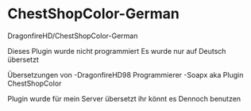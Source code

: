 # ChestShopColor-German

DragonfireHD/ChestShopColor-German

Dieses Plugin wurde nicht programmiert
Es wurde nur auf Deutsch übersetzt 

Übersetzungen von 
-DragonfireHD98
Programmierer 
-Soapx aka Plugin ChestShopColor 

Plugin wurde für mein Server übersetzt ihr könnt es 
Dennoch benutzen
